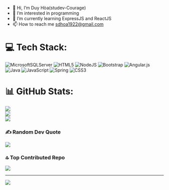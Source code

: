 - 👋 Hi, I’m Duy Hòa(studev-Courage)
- 👀 I’m interested in programming
- 🌱 I’m currently learning ExpressJS and ReactJS
- 📫 How to reach me [sdhoa1922@gmail.com](sdhoa1922@gmail.com)


# 💻 Tech Stack:
![MicrosoftSQLServer](https://img.shields.io/badge/Microsoft%20SQL%20Sever-CC2927?style=for-the-badge&logo=microsoft%20sql%20server&logoColor=white) ![HTML5](https://img.shields.io/badge/html5-%23E34F26.svg?style=for-the-badge&logo=html5&logoColor=white) ![NodeJS](https://img.shields.io/badge/node.js-6DA55F?style=for-the-badge&logo=node.js&logoColor=white) ![Bootstrap](https://img.shields.io/badge/bootstrap-%23563D7C.svg?style=for-the-badge&logo=bootstrap&logoColor=white) ![Angular.js](https://img.shields.io/badge/angular.js-%23E23237.svg?style=for-the-badge&logo=angularjs&logoColor=white) ![Java](https://img.shields.io/badge/java-%23ED8B00.svg?style=for-the-badge&logo=java&logoColor=white) ![JavaScript](https://img.shields.io/badge/javascript-%23323330.svg?style=for-the-badge&logo=javascript&logoColor=%23F7DF1E) ![Spring](https://img.shields.io/badge/spring-%236DB33F.svg?style=for-the-badge&logo=spring&logoColor=white) ![CSS3](https://img.shields.io/badge/css3-%231572B6.svg?style=for-the-badge&logo=css3&logoColor=white)
# 📊 GitHub Stats:
![](https://github-readme-stats.vercel.app/api?username=studev1922&theme=react&hide_border=false&include_all_commits=false&count_private=false)<br/>
![](https://github-readme-streak-stats.herokuapp.com/?user=studev1922&theme=react&hide_border=false)<br/>
![](https://github-readme-stats.vercel.app/api/top-langs/?username=studev1922&theme=react&hide_border=false&include_all_commits=false&count_private=false&layout=compact)

### ✍️ Random Dev Quote
![](https://quotes-github-readme.vercel.app/api?type=horizontal&theme=merko)

### 🔝 Top Contributed Repo
![](https://github-contributor-stats.vercel.app/api?username=studev1922&limit=5&theme=radical&combine_all_yearly_contributions=true)

---
[![](https://visitcount.itsvg.in/api?id=studev1922&icon=0&color=0)](https://visitcount.itsvg.in)

<!-- Proudly created with GPRM ( https://gprm.itsvg.in ) -->

